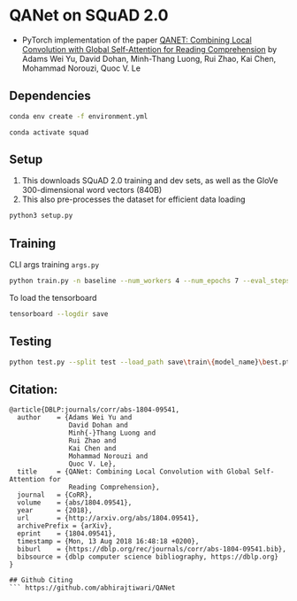 # QANet on SQuAD 2.0

- PyTorch implementation of the paper [QANET: Combining Local Convolution with Global Self-Attention for Reading Comprehension](https://arxiv.org/pdf/1804.09541.pdf) by Adams Wei Yu, David Dohan, Minh-Thang Luong, Rui Zhao, Kai Chen, Mohammad Norouzi, Quoc V. Le

## Dependencies
```bash
conda env create -f environment.yml
```
```
conda activate squad
```

## Setup
1. This downloads SQuAD 2.0 training and dev sets, as well as the GloVe 300-dimensional word vectors (840B)
2. This also pre-processes the dataset for efficient data loading
```bash
python3 setup.py
```

## Training
CLI args training `args.py`
```bash
python train.py -n baseline --num_workers 4 --num_epochs 7 --eval_steps 50000 --batch_size 32 --hidden_size 64
```

To load the tensorboard
```bash
tensorboard --logdir save
```

## Testing
```bash
python test.py --split test --load_path save\train\{model_name}\best.pth.tar --name {test_name} --hidden_size 64
```

## Citation:

```
@article{DBLP:journals/corr/abs-1804-09541,
  author    = {Adams Wei Yu and
               David Dohan and
               Minh{-}Thang Luong and
               Rui Zhao and
               Kai Chen and
               Mohammad Norouzi and
               Quoc V. Le},
  title     = {QANet: Combining Local Convolution with Global Self-Attention for
               Reading Comprehension},
  journal   = {CoRR},
  volume    = {abs/1804.09541},
  year      = {2018},
  url       = {http://arxiv.org/abs/1804.09541},
  archivePrefix = {arXiv},
  eprint    = {1804.09541},
  timestamp = {Mon, 13 Aug 2018 16:48:18 +0200},
  biburl    = {https://dblp.org/rec/journals/corr/abs-1804-09541.bib},
  bibsource = {dblp computer science bibliography, https://dblp.org}
}

## Github Citing
``` https://github.com/abhirajtiwari/QANet